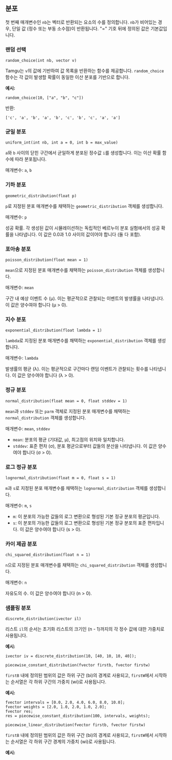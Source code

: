 ## 분포

첫 번째 매개변수인 `nb`는 벡터로 반환되는 요소의 수를 정의합니다. `nb`가 비어있는 경우, 단일 값 (정수 또는 부동 소수점)이 반환됩니다. "=" 기호 뒤에 정의된 값은 기본값입니다.

### 랜덤 선택
`random_choice(int nb, vector v)`

Tamgu는 `v`의 값에 기반하여 값 목록을 반환하는 함수를 제공합니다. `random_choice` 함수는 각 값이 발생할 확률이 동일한 이산 분포를 기반으로 합니다.

**예시:**
```
random_choice(10, ["a", "b", "c"])
```
반환:
```
['c', 'a', 'b', 'a', 'b', 'c', 'b', 'c', 'a', 'a']
```

### 균일 분포
`uniform_int(int nb, int a = 0, int b = max_value)`

`a`와 `b` 사이의 닫힌 구간에서 균일하게 분포된 정수값 `i`를 생성합니다. 이는 이산 확률 함수에 따라 분포됩니다.

매개변수: `a`, `b`

### 기하 분포
`geometric_distribution(float p)`

`p`로 지정된 분포 매개변수를 채택하는 `geometric_distribution` 객체를 생성합니다.

매개변수: `p`

성공 확률. 각 생성된 값이 시뮬레이션하는 독립적인 베르누이 분포 실험에서의 성공 확률을 나타냅니다. 이 값은 0.0과 1.0 사이의 값이어야 합니다 (둘 다 포함).

### 포아송 분포
`poisson_distribution(float mean = 1)`

`mean`으로 지정된 분포 매개변수를 채택하는 `poisson_distribution` 객체를 생성합니다.

매개변수: `mean`

구간 내 예상 이벤트 수 (μ). 이는 평균적으로 관찰되는 이벤트의 발생률을 나타냅니다. 이 값은 양수여야 합니다 (μ > 0).

### 지수 분포
`exponential_distribution(float lambda = 1)`

`lambda`로 지정된 분포 매개변수를 채택하는 `exponential_distribution` 객체를 생성합니다.

매개변수: `lambda`

발생률의 평균 (λ). 이는 평균적으로 구간마다 랜덤 이벤트가 관찰되는 횟수를 나타냅니다. 이 값은 양수여야 합니다 (λ > 0).

### 정규 분포
`normal_distribution(float mean = 0, float stddev = 1)`

`mean`과 `stddev` 또는 `parm` 객체로 지정된 분포 매개변수를 채택하는 `normal_distribution` 객체를 생성합니다.

매개변수: `mean`, `stddev`

- `mean`: 분포의 평균 (기대값, μ), 최고점의 위치와 일치합니다.
- `stddev`: 표준 편차 (σ), 분포 평균으로부터 값들의 분산을 나타냅니다. 이 값은 양수여야 합니다 (σ > 0).

### 로그 정규 분포
`lognormal_distribution(float m = 0, float s = 1)`

`m`과 `s`로 지정된 분포 매개변수를 채택하는 `lognormal_distribution` 객체를 생성합니다.

매개변수: `m`, `s`

- `m`: 이 분포의 가능한 값들의 로그 변환으로 형성된 기본 정규 분포의 평균입니다.
- `s`: 이 분포의 가능한 값들의 로그 변환으로 형성된 기본 정규 분포의 표준 편차입니다. 이 값은 양수여야 합니다 (s > 0).

### 카이 제곱 분포
`chi_squared_distribution(float n = 1)`

`n`으로 지정된 분포 매개변수를 채택하는 `chi_squared_distribution` 객체를 생성합니다.

매개변수: `n`

자유도의 수. 이 값은 양수여야 합니다 (n > 0).

### 샘플링 분포
`discrete_distribution(ivector il)`

리스트 `il`의 순서는 초기화 리스트의 크기인 (n - 1)까지의 각 정수 값에 대한 가중치로 사용됩니다.

**예시:**
```
ivector iv = discrete_distribution(10, [40, 10, 10, 40]);
```

`piecewise_constant_distribution(fvector firstb, fvector firstw)`

`firstB` 내에 정의된 범위의 값은 하위 구간 (bi)의 경계로 사용되고, `firstW`에서 시작하는 순서열은 각 하위 구간의 가중치 (wi)로 사용됩니다.

**예시:**
```
fvector intervals = [0.0, 2.0, 4.0, 6.0, 8.0, 10.0];
fvector weights = [2.0, 1.0, 2.0, 1.0, 2.0];
fvector res;
res = piecewise_constant_distribution(100, intervals, weights);
```

`piecewise_linear_distribution(fvector firstb, fvector firstw)`

`firstB` 내에 정의된 범위의 값은 하위 구간 (bi)의 경계로 사용되고, `firstW`에서 시작하는 순서열은 각 하위 구간 경계의 가중치 (wi)로 사용됩니다.

**예시:**